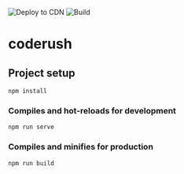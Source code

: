 ![Deploy to CDN](https://github.com/encap/coderush/workflows/Deploy%20to%20CDN/badge.svg)
![Build](https://github.com/encap/coderush/workflows/Vue%20build%20and%20update%20stats/badge.svg)

# coderush

## Project setup
```
npm install
```

### Compiles and hot-reloads for development
```
npm run serve
```

### Compiles and minifies for production
```
npm run build
```
